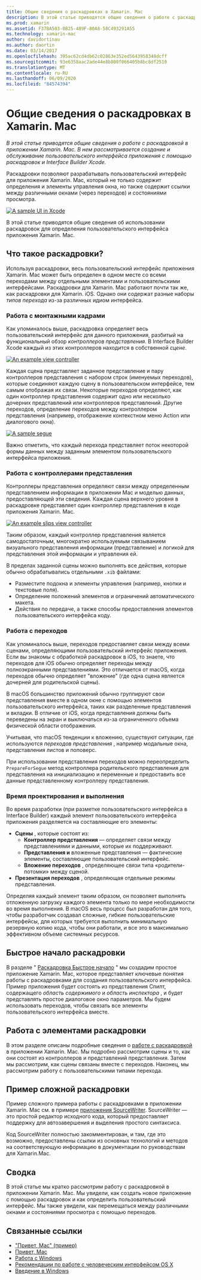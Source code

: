 ```yaml
---
title: Общие сведения о раскадровках в Xamarin. Mac
description: В этой статье приводятся общие сведения о работе с раскадровкой в приложении Xamarin. Mac. В ней описывается создание и обслуживание пользовательского интерфейса приложения с помощью раскадровок и конструктора Interface Builder.
ms.prod: xamarin
ms.assetid: F37BA503-0B25-489F-80A8-58C493291A55
ms.technology: xamarin-mac
author: davidortinau
ms.author: daortin
ms.date: 03/14/2017
ms.openlocfilehash: 395ac62cd4db62c02863e352ed5643958348dcff
ms.sourcegitcommit: 93e6358aac2ade44e8b800f066405b8bc8df2510
ms.translationtype: MT
ms.contentlocale: ru-RU
ms.lasthandoff: 06/09/2020
ms.locfileid: "84574394"
---
```

# <a name="introduction-to-storyboards-in-xamarinmac"></a>Общие сведения о раскадровках в Xamarin. Mac

_В этой статье приводятся общие сведения о работе с раскадровкой в приложении Xamarin. Mac. В нем рассматривается создание и обслуживание пользовательского интерфейса приложения с помощью раскадровок и Interface Builder Xcode._

Раскадровки позволяют разрабатывать пользовательский интерфейс для приложения Xamarin. Mac, который не только содержит определения и элементы управления окна, но также содержит ссылки между различными окнами (через переходов) и состояниями просмотра.

[![](images/intro01.png "A sample UI in Xcode")](images/intro01.png#lightbox)

В этой статье приводятся общие сведения об использовании раскадровок для определения пользовательского интерфейса приложения Xamarin. Mac.

<a name="What-are-Storyboards"></a>

## <a name="what-are-storyboards"></a>Что такое раскадровки?

Используя раскадровки, весь пользовательский интерфейс приложения Xamarin. Mac может быть определен в одном месте со всеми переходами между отдельными элементами и пользовательскими интерфейсами. Раскадровки для Xamarin. Mac работают почти так же, как раскадровки для Xamarin. iOS. Однако они содержат разные наборы _типов перехода_ из-за различных идиом интерфейса.

<a name="Working-with-Scenes"></a>

### <a name="working-with-scenes"></a>Работа с монтажными кадрами

Как упоминалось выше, раскадровка определяет весь пользовательский интерфейс для данного приложения, разбитый на функциональный обзор _контроллеров представления_. В Interface Builder Xcode каждый из этих контроллеров находится в собственной _сцене_.

[![](images/intro02.png "An example view controller")](images/intro02.png#lightbox)

Каждая сцена представляет заданное представление и пару контроллеров представления с набором строк (именуемых переходов), которые соединяют каждую сцену в пользовательском интерфейсе, тем самым отображая их связи. Некоторые переходов определяют, как один контроллер представления содержит одно или несколько дочерних представлений или контроллеров представлений. Другие переходов, определение переходов между контроллером представления (например, отображение контекстном меню Action или диалогового окна). 

[![](images/intro03.png "A sample segue")](images/intro03.png#lightbox)

Важно отметить, что каждый перехода представляет поток некоторой формы данных между заданным элементом пользовательского интерфейса приложения.

<a name="Working-with-View-Controllers"></a>

### <a name="working-with-view-controllers"></a>Работа с контроллерами представления

Контроллеры представления определяют связи между определенным представлением информации в приложении Mac и моделью данных, предоставляющей эти сведения. Каждая сцена верхнего уровня в раскадровке представляет один контроллер представления в коде приложения Xamarin. Mac.

[![](images/intro04.png "An example slips view controller")](images/intro04.png#lightbox)

Таким образом, каждый контроллер представления является самодостаточным, многократно используемым связыванием визуального представления информации (представление) и логикой для представления этой информации и управления ей.

В пределах заданной сцены можно выполнять все действия, которые обычно обрабатывались отдельными `.xib` файлами: 

- Разместите подокна и элементы управления (например, кнопки и текстовые поля).
- Определение положений элементов и ограничений автоматического макета.
- Действия по передаче, а также способы предоставления элементов пользовательского интерфейса коду.

<a name="Working-with-Segues"></a>

### <a name="working-with-segues"></a>Работа с переходов

Как упоминалось выше, переходов предоставляет связи между всеми сценами, определяющими пользовательский интерфейс приложения. Если вы знакомы с обработкой раскадровок в iOS, то знаете, что переходов для iOS обычно определяет переходы между полноэкранными представлениями. Это отличается от macOS, когда переходов обычно определяет "вложение" (где одна сцена является дочерней для родительской сцены).

В macOS большинство приложений обычно группируют свои представления вместе в одном окне с помощью элементов пользовательского интерфейса, таких как разделенные представления и вкладки. В отличие от iOS, когда представления должны быть переведены на экран и выключаться из-за ограниченного объема физической области отображения.

Учитывая, что macOS тенденции к вложению, существуют ситуации, где используются _переходов представления_ , например модальные окна, представления листов и поповерс.

При использовании представления переходов можно переопределить `PrepareForSegue` метод контроллера родительского представления для представления на инициализацию и переменные и предоставить все данные представленному контроллеру представления.

<a name="Design-and-Run-Times"></a>

### <a name="design-and-run-times"></a>Время проектирования и выполнения

Во время разработки (при разметке пользовательского интерфейса в Interface Builder) каждый элемент пользовательского интерфейса приложения разделяется на составляющие его элементы:

- **Сцены** , которые состоят из:
  - **Контроллер представления** — определяет связи между представлениями и данными, которые их поддерживают.
  - **Представления и** вложенные представления — фактические элементы, составляющие пользовательский интерфейс.
  - **Вложение переходов** , определяющее связи типа «родители-потомки» между сценой.
- **Презентация переходов** , определяющая отдельные режимы представления. 

Определяя каждый элемент таким образом, он позволяет выполнять отложенную загрузку каждого элемента только по мере необходимости во время выполнения. В macOS весь процесс был разработан для того, чтобы разработчик создавал сложные, гибкие пользовательские интерфейсы, для которых требуется выполнить минимальную резервную копию кода, чтобы они работали, и все это в максимально эффективном объеме системных ресурсов.

<a name="Storyboard-Quick-Start"></a>

## <a name="storyboard-quick-start"></a>Быстрое начало раскадровки

В разделе " [Раскадровка Быстрое начало](~/mac/platform/storyboards/quickstart.md) " мы создадим простое приложение Xamarin. Mac, которое представляет ключевые понятия работы с раскадровками для создания пользовательского интерфейса. Пример приложения будет состоять из представления Спилт, содержащего _область содержимого_ и _область инспектора_ , и будет представлять простое диалоговое окно параметров. Мы будем использовать переходов, чтобы связать все элементы пользовательского интерфейса вместе.

<a name="Working-with-Storyboards"></a>

## <a name="working-with-storyboards"></a>Работа с элементами раскадровки

В этом разделе описаны подробные сведения о [работе с раскадровкой](~/mac/platform/storyboards/indepth.md) в приложении Xamarin. Mac. Мы подробно рассмотрим сцены и то, как они состоят из контроллеров и представлений представления. Затем мы рассмотрим, как сцены связаны вместе с переходов. Наконец, мы рассмотрим работу с пользовательскими типами перехода. 

<a name="Complex-Storyboard-Example"></a>

## <a name="complex-storyboard-example"></a>Пример сложной раскадровки

Пример сложного примера работы с раскадровками в приложении Xamarin. Mac см. в примере [приложения SourceWriter](https://docs.microsoft.com/samples/xamarin/mac-samples/sourcewriter). SourceWriter — это простой редактор исходного кода, который предоставляет поддержку для автозавершения и выделения простого синтаксиса.

Код SourceWriter полностью закомментирован, и там, где это возможно, предоставлены ссылки из основных технологий и методов на соответствующую информацию в документации по руководствам для Xamarin.Mac.

<a name="Summary"></a>

## <a name="summary"></a>Сводка

В этой статье мы кратко рассмотрим работу с раскадровкой в приложении Xamarin. Mac. Мы увидели, как создать новое приложение с помощью раскадровок и как определить пользовательский интерфейс. Мы также увидели, как перемещаться между различными окнами и состояниями просмотра с помощью переходов.

## <a name="related-links"></a>Связанные ссылки

- ["Привет, Mac" (пример)](https://docs.microsoft.com/samples/xamarin/mac-samples/hello-mac)
- [Привет, Mac](~/mac/get-started/hello-mac.md)
- [Работа с Windows](~/mac/user-interface/window.md)
- [Рекомендации по работе с человеческим интерфейсом OS X](https://developer.apple.com/library/mac/documentation/UserExperience/Conceptual/OSXHIGuidelines/)
- [Введение в Windows](https://developer.apple.com/library/mac/documentation/Cocoa/Conceptual/WinPanel/Introduction.html#//apple_ref/doc/uid/10000031-SW1)
